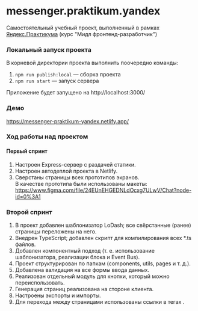 # messenger.praktikum.yandex
Самостоятельный учебный проект, выполненный в рамках [Яндекс.Практикума](https://praktikum.yandex.ru/) (курс "Мидл фронтенд-разработчик")

### Локальный запуск проекта
В корневой директории проекта выполнить поочередно команды:  
1. `npm run publish:local` — сборка проекта  
2. `npm run start` — запуск сервера  
 
Приложение будет запущено на http://localhost:3000/  

### Демо
https://messenger-praktikum-yandex.netlify.app/  

### Ход работы над проектом
#### Первый спринт
1. Настроен Express-сервер с раздачей статики.
2. Настроен автодеплой проекта в Netlify. 
3. Сверстаны страницы всех прототипов экранов.  
В качестве прототипа были использованы макеты:  
https://www.figma.com/file/24EUnEHGEDNLdOcxg7ULwV/Chat?node-id=0%3A1  

### Второй спринт
1. В проект добавлен шаблонизатор LoDash; все свёрстанные (ранее) страницы переложены на него.  
2. Внедрен TypeScript; добавлен скрипт для компилирования всех *.ts файлов.  
3. Добавлен компонентный подход (т. е. использование шаблонизатора, реализации блока и Event Bus).  
4. Проект структурирован по папкам (components, utils, pages и т. д.).  
5. Добавлена валидация на все формы ввода данных.  
6. Реализован отдельный модуль для кнопки, который можно переиспользовать.  
7. Генерация страниц реализована на стороне клиента.  
8. Настроены экспорты и импорты.  
9. Для перехода между страницами использованы ссылки в тегах <a>.  
